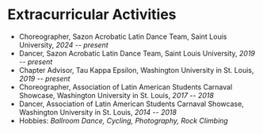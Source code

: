 # Extracurricular Activities

- Choreographer, Sazon Acrobatic Latin Dance Team, Saint Louis University, *2024 -- present*
- Dancer, Sazon Acrobatic Latin Dance Team, Saint Louis University, *2019 -- present*
- Chapter Advisor, Tau Kappa Epsilon, Washington University in St. Louis, *2019 -- present*
- Choreographer, Association of Latin American Students Carnaval Showcase, Washington University in St. Louis, *2017 -- 2018*
- Dancer, Association of Latin American Students Carnaval Showcase, Washington University in St. Louis, *2014 -- 2018*
- Hobbies: *Ballroom Dance, Cycling, Photography, Rock Climbing*
